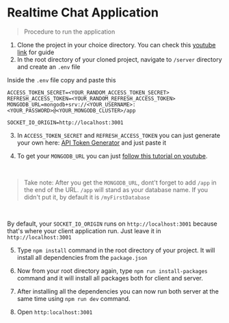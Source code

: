 # Realtime Chat Application

> Procedure to run the application

1. Clone the project in your choice directory. You can check this [youtube link](https://www.youtube.com/watch?v=q9wc7hUrW8U) for guide
2. In the root directory of your cloned project, navigate to `/server` directory and create an `.env` file

Inside the `.env` file copy and paste this

```
ACCESS_TOKEN_SECRET=<YOUR_RANDOM_ACCESS_TOKEN_SECRET>
REFRESH_ACCESS_TOKEN=<YOUR_RANDOM_REFRESH_ACCESS_TOKEN>
MONGODB_URL=mongodb+srv://<YOUR_USERNAME>:<YOUR_PASSWORD>@<YOUR_MONGODB_CLUSTER>/app

SOCKET_IO_ORIGIN=http://localhost:3001
```

3. In `ACCESS_TOKEN_SECRET` and `REFRESH_ACCESS_TOKEN` you can just generate your own here: [API Token Generator](https://generate-random.org/api-token-generator?count=1&length=64&type=mixed-numbers-symbols&prefix=) and just paste it

4. To get your `MONGODB_URL` you can just [follow this tutorial on youtube](https://www.youtube.com/watch?v=rHbhlW8qv5A).

<br />

> Take note: After you get the `MONGODB_URL`, dont't forget to add `/app` in the end of the URL. `/app` will stand as your database name. If you didn't put it, by default it is `/myFirstDatabase`

<br />

By default, your `SOCKET_IO_ORIGIN` runs on `http://localhost:3001` because that's where your client application run. Just leave it in `http://localhost:3001`

5. Type `npm install` command in the root directory of your project. It will install all dependencies from the `package.json`

6. Now from your root directory again, type `npm run install-packages` command and it will install all packages both for client and server.

7. After installing all the dependencies you can now run both server at the same time using `npm run dev` command.

8. Open `http:localhost:3001`
